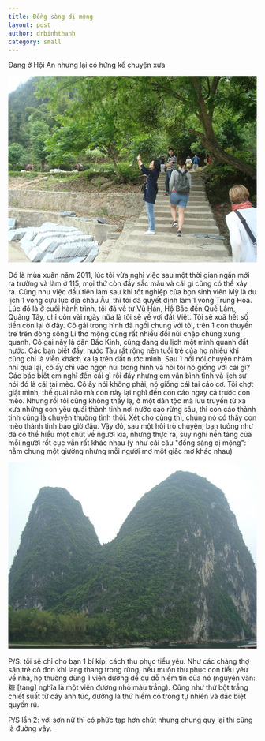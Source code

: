```yaml
---
title: Đồng sàng dị mộng
layout: post
author: drbinhthanh
category: small
---
```


Đang ở Hội An nhưng lại có hứng kể chuyện xưa

![The girl](/assets/img/cogaitrunghoa2011.jpg)

Đó là mùa xuân năm 2011, lúc tôi vừa nghỉ việc sau một thời gian ngắn mới ra trường và làm ở 115, mọi thứ còn đầy sắc màu và cái gì cũng có thể xảy ra. Cũng như việc đầu tiên làm sau khi tốt nghiệp của bọn sinh viên Mỹ là du lịch 1 vòng cựu lục địa châu Âu, thì tôi đã quyết định làm 1 vòng Trung Hoa. Lúc đó là ở cuối hành trình, tôi đã về từ Vũ Hán, Hồ Bắc đến Quế Lâm, Quảng Tây, chỉ còn vài ngày nữa là tôi sẽ về với đất Việt. Tôi sẽ xoã hết số tiền còn lại ở đây. Cô gái trong hình đã ngồi chung với tôi, trên 1 con thuyền tre trên dòng sông Li thơ mộng cùng rất nhiều đồi núi chập chùng xung quanh. Cô gái này là dân Bắc Kinh, cũng đang du lịch một mình quanh đất nước. Các bạn biết đấy, nước Tàu rất rộng nên tuổi trẻ của họ nhiều khi cũng chỉ là viễn khách xa lạ trên đất nước mình. Sau 1 hồi nói chuyện nhảm nhí qua lại, cô ấy chỉ vào ngọn núi trong hình và hỏi tôi nó giống với cái gì? Các bác biết em nghĩ đến cái gì rồi đấy nhưng em vẫn bình tĩnh và lịch sự nói đó là cái tai mèo. Cô ấy nói không phải, nó giống cái tai cáo cơ. Tôi chợt giật mình, thế quái nào mà con này lại nghĩ đến con cáo ngay cả trước con mèo. Nhưng rồi tôi cũng không thấy lạ, ở một dân tộc mà lưu truyền từ xa xưa những con yêu quái thành tinh nơi nước cao rừng sâu, thì con cáo thành tinh cũng là chuyện thường tình thôi. Xét cho cùng thì, chúng nó có thấy con mèo thành tinh bao giờ đâu. Vậy đó, sau một hồi trò chuyện, bạn tưởng như đã có thể hiểu một chút về người kia, nhưng thực ra, suy nghĩ nền tảng của mỗi người rốt cục vẫn rất khác nhau (y như cái câu "đồng sàng dị mộng": nằm chung một giường nhưng mỗi người mơ một giấc mơ khác nhau)

![Núi đôi sông Li, Quế Lâm](/assets/img/nuidoiquelam2011.jpg)

P/S: tôi sẽ chỉ cho bạn 1 bí kíp, cách thu phục tiểu yêu. Như các chàng thợ săn trẻ cô đơn khi lang thang trong rừng, nếu muốn thu phục con tiểu yêu về nhà, họ thường dùng 1 viên đường để dụ dỗ niềm tin của nó (nguyên văn: 糖 [táng] nghĩa là một viên đường nhỏ màu trắng). Cũng như thứ bột trắng chiết suất từ cây anh túc, đường là thứ hiếm có trong tự nhiên và đặc biệt quyến rũ.

P/S lần 2: với sơn nữ thì có phức tạp hơn chút nhưng chung quy lại thì cũng là đường vậy.